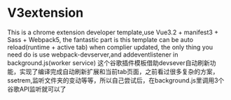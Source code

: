 # V3extension
This is a chrome extension developer template,use Vue3.2 + manifest3 + Sass + Webpack5, 
the fantastic part is this template can be auto reload(runtime + active tab) when complier updated, the only thing you need do is
use webpack-devserver,and addeventlistener in background.js(worker service)
这个谷歌插件模板借助devsever自动刷新功能，实现了编译完成自动刷新扩展和当前tab页面，之前看过很多复杂的方案，
ssetrem,监听文件夹的变动等等，所以自己尝试后，在background.js里调用3个谷歌API监听就可以了
